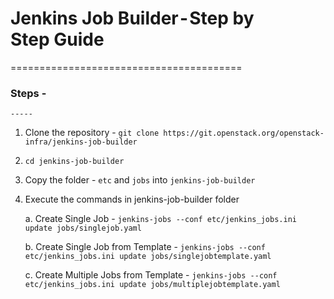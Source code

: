 # Jenkins Job Builder - Step by Step Guide
  ========================================

### Steps - 
    -----

1. Clone the repository - `git clone https://git.openstack.org/openstack-infra/jenkins-job-builder`

2. `cd jenkins-job-builder`

3. Copy the folder - `etc` and `jobs` into `jenkins-job-builder`

4. Execute the commands in jenkins-job-builder folder

	a. Create Single Job - `jenkins-jobs --conf etc/jenkins_jobs.ini update jobs/singlejob.yaml`

	b. Create Single Job from Template - `jenkins-jobs --conf etc/jenkins_jobs.ini update jobs/singlejobtemplate.yaml`

	c. Create Multiple Jobs from Template - `jenkins-jobs --conf etc/jenkins_jobs.ini update jobs/multiplejobtemplate.yaml`

